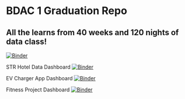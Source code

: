 # BDAC 1 Graduation Repo
## All the learns from 40 weeks and 120 nights of data class!
[![Binder](https://mybinder.org/badge.svg)](https://mybinder.org/v2/gh/bentut/bdac1-graduation/master)


STR Hotel Data Dashboard
[![Binder](https://mybinder.org/badge.svg)](https://hub.mybinder.org/user/bentut-bdac1-graduation-40wekr4y/shiny/str_dashboard/)

EV Charger App Dashboard
[![Binder](https://mybinder.org/badge.svg)](https://hub.mybinder.org/user/bentut-bdac1-graduation-40wekr4y/shiny/ev_charger_dashboard/)

Fitness Project Dashboard
[![Binder](https://mybinder.org/badge.svg)](https://hub.mybinder.org/user/bentut-bdac1-graduation-40wekr4y/shiny/fitness_project_dashboard/)
